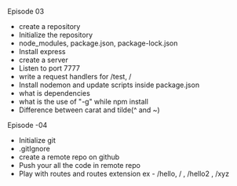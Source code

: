 Episode 03
- create a repository
- Initialize the repository 
- node_modules, package.json, package-lock.json
- Install express
- create a server
- Listen to port 7777
- write a request handlers for /test, /
- Install nodemon and update scripts inside package.json
- what is dependencies
- what is the use of "-g" while npm install
- Difference between carat and tilde(^ and ~)


Episode -04
- Initialize git
- .gitIgnore
- create a remote repo on github
- Push your all the code in remote repo
- Play with routes and routes extension ex - /hello, / , /hello2 , /xyz
